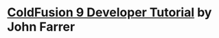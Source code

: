 # [ColdFusion 9 Developer Tutorial](https://www.barnesandnoble.com/w/coldfusion-9-developer-tutorial-john-farrar/1102363320?ean=9781849690256) by John Farrer
